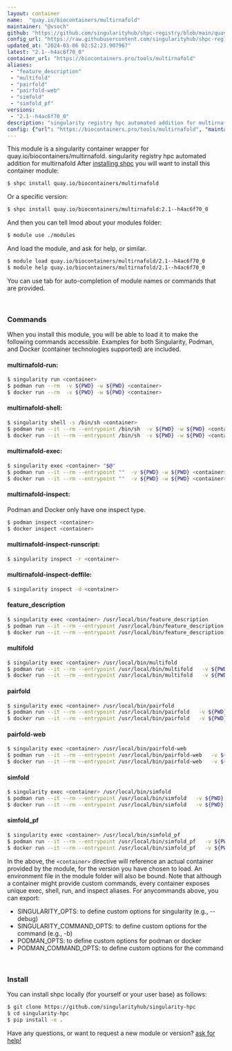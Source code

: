 ```yaml
---
layout: container
name:  "quay.io/biocontainers/multirnafold"
maintainer: "@vsoch"
github: "https://github.com/singularityhub/shpc-registry/blob/main/quay.io/biocontainers/multirnafold/container.yaml"
config_url: "https://raw.githubusercontent.com/singularityhub/shpc-registry/main/quay.io/biocontainers/multirnafold/container.yaml"
updated_at: "2024-03-06 02:52:23.907967"
latest: "2.1--h4ac6f70_0"
container_url: "https://biocontainers.pro/tools/multirnafold"
aliases:
 - "feature_description"
 - "multifold"
 - "pairfold"
 - "pairfold-web"
 - "simfold"
 - "simfold_pf"
versions:
 - "2.1--h4ac6f70_0"
description: "singularity registry hpc automated addition for multirnafold"
config: {"url": "https://biocontainers.pro/tools/multirnafold", "maintainer": "@vsoch", "description": "singularity registry hpc automated addition for multirnafold", "latest": {"2.1--h4ac6f70_0": "sha256:76a0ed85af24bd7ff56d7022de81435d92ddc626e4ffd385fa9123e7dffbd4da"}, "tags": {"2.1--h4ac6f70_0": "sha256:76a0ed85af24bd7ff56d7022de81435d92ddc626e4ffd385fa9123e7dffbd4da"}, "docker": "quay.io/biocontainers/multirnafold", "aliases": {"feature_description": "/usr/local/bin/feature_description", "multifold": "/usr/local/bin/multifold", "pairfold": "/usr/local/bin/pairfold", "pairfold-web": "/usr/local/bin/pairfold-web", "simfold": "/usr/local/bin/simfold", "simfold_pf": "/usr/local/bin/simfold_pf"}}
---
```


This module is a singularity container wrapper for quay.io/biocontainers/multirnafold.
singularity registry hpc automated addition for multirnafold
After [installing shpc](#install) you will want to install this container module:


```bash
$ shpc install quay.io/biocontainers/multirnafold
```

Or a specific version:

```bash
$ shpc install quay.io/biocontainers/multirnafold:2.1--h4ac6f70_0
```

And then you can tell lmod about your modules folder:

```bash
$ module use ./modules
```

And load the module, and ask for help, or similar.

```bash
$ module load quay.io/biocontainers/multirnafold/2.1--h4ac6f70_0
$ module help quay.io/biocontainers/multirnafold/2.1--h4ac6f70_0
```

You can use tab for auto-completion of module names or commands that are provided.

<br>

### Commands

When you install this module, you will be able to load it to make the following commands accessible.
Examples for both Singularity, Podman, and Docker (container technologies supported) are included.

#### multirnafold-run:

```bash
$ singularity run <container>
$ podman run --rm  -v ${PWD} -w ${PWD} <container>
$ docker run --rm  -v ${PWD} -w ${PWD} <container>
```

#### multirnafold-shell:

```bash
$ singularity shell -s /bin/sh <container>
$ podman run --it --rm --entrypoint /bin/sh  -v ${PWD} -w ${PWD} <container>
$ docker run --it --rm --entrypoint /bin/sh  -v ${PWD} -w ${PWD} <container>
```

#### multirnafold-exec:

```bash
$ singularity exec <container> "$@"
$ podman run --it --rm --entrypoint ""  -v ${PWD} -w ${PWD} <container> "$@"
$ docker run --it --rm --entrypoint ""  -v ${PWD} -w ${PWD} <container> "$@"
```

#### multirnafold-inspect:

Podman and Docker only have one inspect type.

```bash
$ podman inspect <container>
$ docker inspect <container>
```

#### multirnafold-inspect-runscript:

```bash
$ singularity inspect -r <container>
```

#### multirnafold-inspect-deffile:

```bash
$ singularity inspect -d <container>
```


#### feature_description

```bash
$ singularity exec <container> /usr/local/bin/feature_description
$ podman run --it --rm --entrypoint /usr/local/bin/feature_description   -v ${PWD} -w ${PWD} <container> -c " $@"
$ docker run --it --rm --entrypoint /usr/local/bin/feature_description   -v ${PWD} -w ${PWD} <container> -c " $@"
```


#### multifold

```bash
$ singularity exec <container> /usr/local/bin/multifold
$ podman run --it --rm --entrypoint /usr/local/bin/multifold   -v ${PWD} -w ${PWD} <container> -c " $@"
$ docker run --it --rm --entrypoint /usr/local/bin/multifold   -v ${PWD} -w ${PWD} <container> -c " $@"
```


#### pairfold

```bash
$ singularity exec <container> /usr/local/bin/pairfold
$ podman run --it --rm --entrypoint /usr/local/bin/pairfold   -v ${PWD} -w ${PWD} <container> -c " $@"
$ docker run --it --rm --entrypoint /usr/local/bin/pairfold   -v ${PWD} -w ${PWD} <container> -c " $@"
```


#### pairfold-web

```bash
$ singularity exec <container> /usr/local/bin/pairfold-web
$ podman run --it --rm --entrypoint /usr/local/bin/pairfold-web   -v ${PWD} -w ${PWD} <container> -c " $@"
$ docker run --it --rm --entrypoint /usr/local/bin/pairfold-web   -v ${PWD} -w ${PWD} <container> -c " $@"
```


#### simfold

```bash
$ singularity exec <container> /usr/local/bin/simfold
$ podman run --it --rm --entrypoint /usr/local/bin/simfold   -v ${PWD} -w ${PWD} <container> -c " $@"
$ docker run --it --rm --entrypoint /usr/local/bin/simfold   -v ${PWD} -w ${PWD} <container> -c " $@"
```


#### simfold_pf

```bash
$ singularity exec <container> /usr/local/bin/simfold_pf
$ podman run --it --rm --entrypoint /usr/local/bin/simfold_pf   -v ${PWD} -w ${PWD} <container> -c " $@"
$ docker run --it --rm --entrypoint /usr/local/bin/simfold_pf   -v ${PWD} -w ${PWD} <container> -c " $@"
```



In the above, the `<container>` directive will reference an actual container provided
by the module, for the version you have chosen to load. An environment file in the
module folder will also be bound. Note that although a container
might provide custom commands, every container exposes unique exec, shell, run, and
inspect aliases. For anycommands above, you can export:

 - SINGULARITY_OPTS: to define custom options for singularity (e.g., --debug)
 - SINGULARITY_COMMAND_OPTS: to define custom options for the command (e.g., -b)
 - PODMAN_OPTS: to define custom options for podman or docker
 - PODMAN_COMMAND_OPTS: to define custom options for the command

<br>

### Install

You can install shpc locally (for yourself or your user base) as follows:

```bash
$ git clone https://github.com/singularityhub/singularity-hpc
$ cd singularity-hpc
$ pip install -e .
```

Have any questions, or want to request a new module or version? [ask for help!](https://github.com/singularityhub/singularity-hpc/issues)